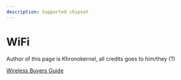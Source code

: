 ```yaml
---
description: Supported chipset
---
```


# WiFi

Author of this page is Khronokernel, all credits goes to him/they \(?\)

[Wireless Buyers Guide](https://khronokernel-7.gitbook.io/wireless-buyers-guide)

